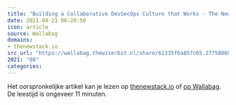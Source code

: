 ```yaml
---
title: "Building a Collaborative DevSecOps Culture that Works - The New Stack"
date: 2021-08-21 06:20:50
icon: article
source: Wallabag
domains:
- thenewstack.io
src_url: "https://wallabag.thewiserbit.nl/share/61335f6a857c65.27758060"
2021: "08"
categories:
---
```

Het oorspronkelijke artikel kan je lezen op [thenewstack.io](https://thenewstack.io/building-a-collaborative-devsecops-culture-that-works/) of [op Wallabag](https://wallabag.thewiserbit.nl/share/61335f6a857c65.27758060). De leestijd is ongeveer 11 minuten.